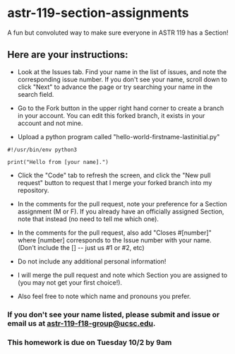 # astr-119-section-assignments
A fun but convoluted way to make sure everyone in ASTR 119 has a Section!


## Here are your instructions:

* Look at the Issues tab.  Find your name in the list of issues, and note the corresponding issue number. If you don't see your name, scroll down to click "Next" to advance the page or try searching your name in the search field.

* Go to the Fork button in the upper right hand corner to create a branch in your account.  You can edit this forked branch, it exists in your account and not mine.


* Upload a python program called "hello-world-firstname-lastinitial.py"

```
#!/usr/bin/env python3

print("Hello from [your name].")
```

* Click the "Code" tab to refresh the screen, and click the "New pull request" button to request that I merge your forked branch into my repository.

* In the comments for the pull request, note your preference for a Section assignment (M or F).  If you already have an officially assigned Section, note that instead (no need to tell me which one).

* In the comments for the pull request, also add "Closes #[number]" where [number] corresponds to the Issue number with your name. (Don't include the [] -- just us #1 or #2, etc)

* Do not include any additional personal information!

* I will merge the pull request and note which Section you are assigned to (you may not get your first choice!).

* Also feel free to note which name and pronouns you prefer.

### If you don't see your name listed, please submit and issue or email us at astr-119-f18-group@ucsc.edu.

### This homework is due on Tuesday 10/2 by 9am

